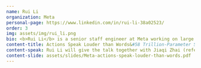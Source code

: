 ```yaml
---
name: Rui Li
organization: Meta
personal-page: https://www.linkedin.com/in/rui-li-38a02523/
order: 3
img: assets/img/rui_li.png
bio: <b>Rui Li</b> is a senior staff engineer at Meta working on large scale recommendation models, systems, and products.  Before joining Meta, he worked at Yahoo! Research and YouTube Recommendation.  Rui earned his PhD in UIUC back in 2013 working on data mining, machine learning.  Rui is consistently interested in driving users' experiences and business values via practical machine learning in the search and recommendation area, published 20+ in top conferences including KDD, WWW, VLDB, and SIGIR. 
content-title: Actions Speak Louder than Words&#58 Trillion-Parameter Sequential Transducers for Generative Recommendations
content-speak: Rui Li will give the talk together with Jiaqi Zhai (refer to the talk abstract of Jiaqi Zhai). 
content-slide: assets/slides/Meta-actions-speak-louder-than-words.pdf
---
```


